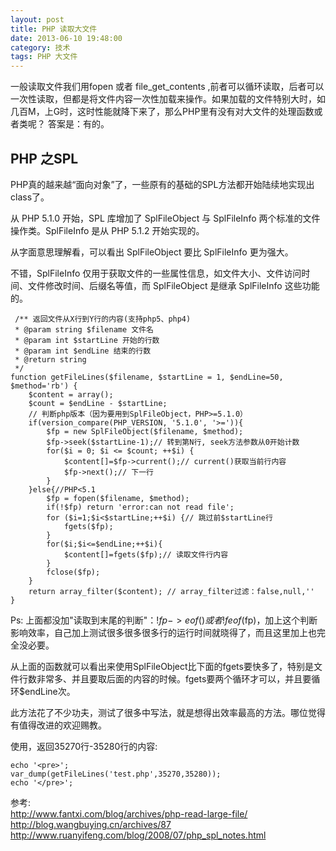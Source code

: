 ```yaml
---
layout: post
title: PHP 读取大文件
date: 2013-06-10 19:48:00
category: 技术
tags: PHP 大文件
---
```


一般读取文件我们用fopen 或者 file_get_contents ,前者可以循环读取，后者可以一次性读取，但都是将文件内容一次性加载来操作。如果加载的文件特别大时，如几百M，上G时，这时性能就降下来了，那么PHP里有没有对大文件的处理函数或者类呢？ 答案是：有的。

## PHP 之SPL

PHP真的越来越“面向对象”了，一些原有的基础的SPL方法都开始陆续地实现出class了。

从 PHP 5.1.0 开始，SPL 库增加了 SplFileObject 与 SplFileInfo 两个标准的文件操作类。SplFileInfo 是从 PHP 5.1.2 开始实现的。

从字面意思理解看，可以看出 SplFileObject 要比 SplFileInfo 更为强大。

不错，SplFileInfo 仅用于获取文件的一些属性信息，如文件大小、文件访问时间、文件修改时间、后缀名等值，而 SplFileObject 是继承 SplFileInfo 这些功能的。
    
    
     /** 返回文件从X行到Y行的内容(支持php5、php4)  
     * @param string $filename 文件名
     * @param int $startLine 开始的行数
     * @param int $endLine 结束的行数
     * @return string
     */
    function getFileLines($filename, $startLine = 1, $endLine=50, $method='rb') {
        $content = array();
        $count = $endLine - $startLine;  
        // 判断php版本（因为要用到SplFileObject，PHP>=5.1.0）
        if(version_compare(PHP_VERSION, '5.1.0', '>=')){
            $fp = new SplFileObject($filename, $method);
            $fp->seek($startLine-1);// 转到第N行, seek方法参数从0开始计数
            for($i = 0; $i <= $count; ++$i) {
                $content[]=$fp->current();// current()获取当前行内容
                $fp->next();// 下一行
            }
        }else{//PHP<5.1
            $fp = fopen($filename, $method);
            if(!$fp) return 'error:can not read file';
            for ($i=1;$i<$startLine;++$i) {// 跳过前$startLine行
                fgets($fp);
            }
            for($i;$i<=$endLine;++$i){
                $content[]=fgets($fp);// 读取文件行内容
            }
            fclose($fp);
        }
        return array_filter($content); // array_filter过滤：false,null,''
    }    
    

Ps: 上面都没加"读取到末尾的判断"：!$fp->eof() 或者 !feof($fp)，加上这个判断影响效率，自己加上测试很多很多很多行的运行时间就晓得了，而且这里加上也完全没必要。

从上面的函数就可以看出来使用SplFileObject比下面的fgets要快多了，特别是文件行数非常多、并且要取后面的内容的时候。fgets要两个循环才可以，并且要循环$endLine次。

此方法花了不少功夫，测试了很多中写法，就是想得出效率最高的方法。哪位觉得有值得改进的欢迎赐教。

使用，返回35270行-35280行的内容:
    
    
    echo '<pre>';
    var_dump(getFileLines('test.php',35270,35280));
    echo '</pre>';  
    

参考:  
<http://www.fantxi.com/blog/archives/php-read-large-file/>  
<http://blog.wangbuying.cn/archives/87>  
<http://www.ruanyifeng.com/blog/2008/07/php_spl_notes.html>
